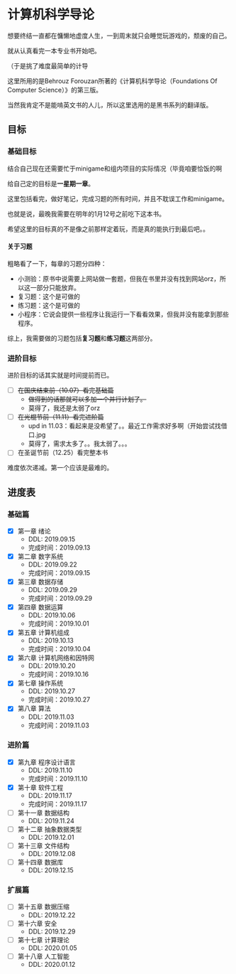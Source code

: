 # 计算机科学导论

想要终结一直都在慵懒地虚度人生，一到周末就只会睡觉玩游戏的，颓废的自己。

就从认真看完一本专业书开始吧。

（于是挑了难度最简单的计导

这里所用的是Behrouz Forouzan所著的《计算机科学导论（Foundations Of Computer Science）》的第三版。

当然我肯定不是能啃英文书的人儿，所以这里选用的是黑书系列的翻译版。

## 目标

### 基础目标

结合自己现在还需要忙于minigame和组内项目的实际情况（毕竟咱要恰饭的啊

给自己定的目标是**一星期一章**。

这里包括看完，做好笔记，完成习题的所有时间，并且不耽误工作和minigame。

也就是说，最晚我需要在明年的1月12号之前吃下这本书。

希望这里的目标真的不是像之前那样定着玩，而是真的能执行到最后吧。。

#### 关于习题

粗略看了一下，每章的习题分四种：

+ 小测验：原书中说需要上网站做一套题，但我在书里并没有找到网站orz，所以这一部分只能放弃。
+ 复习题：这个是可做的
+ 练习题：这个是可做的
+ 小程序：它说会提供一些程序让我运行一下看看效果，但我并没有能拿到那些程序。

综上，我需要做的习题包括**复习题**和**练习题**这两部分。

### 进阶目标

进阶目标的话其实就是时间提前而已。

+ [ ] ~~在国庆结束前（10.07）看完基础篇~~
  + ~~做得到的话那就可以多加一个并行计划了。~~
  + 莫得了，我还是太弱了orz
+ [ ] ~~在光棍节前（11.11）看完进阶篇~~
  + upd in 11.03：看起来是没希望了。。最近工作需求好多啊（开始尝试找借口.jpg
  + 莫得了，需求太多了。。我太弱了。。。
+ [ ] 在圣诞节前（12.25）看完整本书

难度依次递减。第一个应该是最难的。

## 进度表

### 基础篇

+ [x] 第一章 绪论
  + DDL: 2019.09.15
  + 完成时间：2019.09.13
+ [x] 第二章 数字系统
  + DDL: 2019.09.22
  + 完成时间：2019.09.15
+ [x] 第三章 数据存储
  + DDL: 2019.09.29
  + 完成时间：2019.09.29
+ [x] 第四章 数据运算
  + DDL: 2019.10.06
  + 完成时间：2019.10.01
+ [x] 第五章 计算机组成
  + DDL: 2019.10.13
  + 完成时间：2019.10.04
+ [x] 第六章 计算机网络和因特网
  + DDL: 2019.10.20
  + 完成时间：2019.10.16
+ [x] 第七章 操作系统
  + DDL: 2019.10.27
  + 完成时间：2019.10.27
+ [x] 第八章 算法
  + DDL: 2019.11.03
  + 完成时间：2019.11.03

### 进阶篇

+ [x] 第九章 程序设计语言
  + DDL: 2019.11.10
  + 完成时间：2019.11.10
+ [x] 第十章 软件工程
  + DDL: 2019.11.17
  + 完成时间：2019.11.17
+ [ ] 第十一章 数据结构
  + DDL: 2019.11.24
+ [ ] 第十二章 抽象数据类型
  + DDL: 2019.12.01
+ [ ] 第十三章 文件结构
  + DDL: 2019.12.08
+ [ ] 第十四章 数据库
  + DDL: 2019.12.15

### 扩展篇

+ [ ] 第十五章 数据压缩
  + DDL: 2019.12.22
+ [ ] 第十六章 安全
  + DDL: 2019.12.29
+ [ ] 第十七章 计算理论
  + DDL: 2020.01.05
+ [ ] 第十八章 人工智能
  + DDL: 2020.01.12